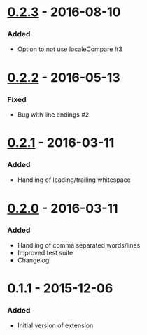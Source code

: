 # [0.2.3] - 2016-08-10
### Added
- Option to not use localeCompare #3

# [0.2.2] - 2016-05-13
### Fixed
- Bug with line endings #2

# [0.2.1] - 2016-03-11
### Added
- Handling of leading/trailing whitespace

# [0.2.0] - 2016-03-11
### Added
- Handling of comma separated words/lines
- Improved test suite
- Changelog!

# 0.1.1 - 2015-12-06
### Added
- Initial version of extension

[0.2.3]: https://github.com/henriiik/vscode-sort/compare/0.2.2...0.2.3
[0.2.2]: https://github.com/henriiik/vscode-sort/compare/0.2.1...0.2.2
[0.2.1]: https://github.com/henriiik/vscode-sort/compare/0.2.0...0.2.1
[0.2.0]: https://github.com/henriiik/vscode-sort/compare/0.1.1...0.2.0
